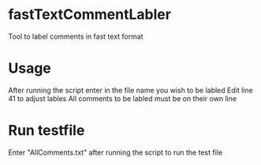 # fastTextCommentLabler
Tool to label comments in fast text format

# Usage
After running the script enter in the file name you wish to be labled
Edit line 41 to adjust lables
All comments to be labled must be on their own line

# Run testfile
Enter "AllComments.txt" after running the script to run the test file